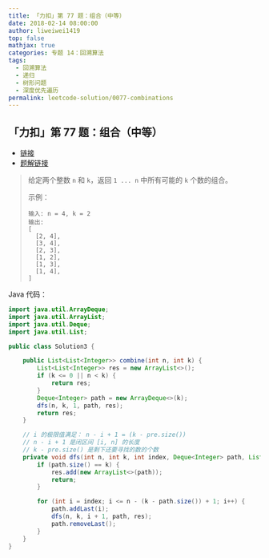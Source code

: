 ```yaml
---
title: 「力扣」第 77 题：组合（中等）
date: 2018-02-14 08:00:00
author: liweiwei1419
top: false
mathjax: true
categories: 专题 14：回溯算法
tags:
  - 回溯算法
  - 递归
  - 树形问题
  - 深度优先遍历
permalink: leetcode-solution/0077-combinations
---
```


## 「力扣」第 77 题：组合（中等）

+ [链接](https://leetcode-cn.com/problems/combinations/)
+ [题解链接](https://leetcode-cn.com/problems/combinations/solution/hui-su-suan-fa-jian-zhi-python-dai-ma-java-dai-ma-/)

> 给定两个整数 `n` 和 `k`，返回 `1 ... n` 中所有可能的 `k` 个数的组合。
>
> 示例：
>
> ```
> 输入: n = 4, k = 2
> 输出:
> [
>   [2, 4],
>   [3, 4],
>   [2, 3],
>   [1, 2],
>   [1, 3],
>   [1, 4],
> ]
> ```

Java 代码：

```java
import java.util.ArrayDeque;
import java.util.ArrayList;
import java.util.Deque;
import java.util.List;

public class Solution3 {

    public List<List<Integer>> combine(int n, int k) {
        List<List<Integer>> res = new ArrayList<>();
        if (k <= 0 || n < k) {
            return res;
        }
        Deque<Integer> path = new ArrayDeque<>(k);
        dfs(n, k, 1, path, res);
        return res;
    }

    // i 的极限值满足： n - i + 1 = (k - pre.size())
    // n - i + 1 是闭区间 [i, n] 的长度
    // k - pre.size() 是剩下还要寻找的数的个数
    private void dfs(int n, int k, int index, Deque<Integer> path, List<List<Integer>> res) {
        if (path.size() == k) {
            res.add(new ArrayList<>(path));
            return;
        }

        for (int i = index; i <= n - (k - path.size()) + 1; i++) {
            path.addLast(i);
            dfs(n, k, i + 1, path, res);
            path.removeLast();
        }
    }
}
```

